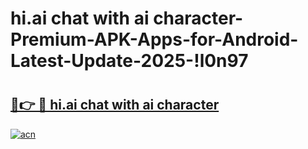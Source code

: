 # hi.ai   chat with ai character-Premium-APK-Apps-for-Android-Latest-Update-2025-!l0n97

# <h2><a href="https://googleone.com">🔗👉 🔴 hi.ai   chat with ai character</a></h2>

[![acn](https://github.com/user-attachments/assets/0f9c940e-d8b0-45ae-aac7-cd30a18b3e1c)](https://googleone.com)

